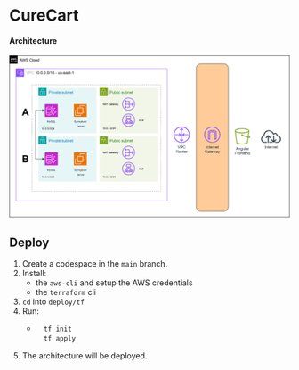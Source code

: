 # CureCart

#### Architecture

![Architecture Diagram](assets/Architecture.png)


## Deploy

1) Create a codespace in the `main` branch.
2) Install:
    - the `aws-cli` and setup the AWS credentials
    - the `terraform` cli
3) `cd` into `deploy/tf`
4) Run:
    - ```bash
        tf init
        tf apply
        ```
5) The architecture will be deployed.